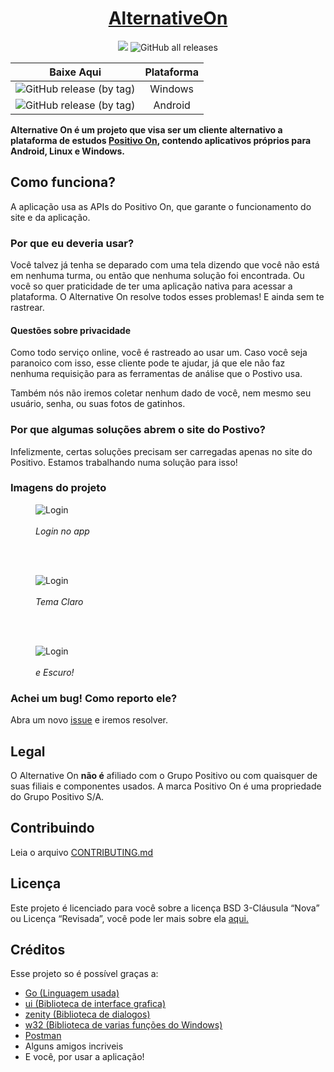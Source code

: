 <h1 align="center">
<a href="https://github.com/alternativeon/alternativeon/releases/latest">AlternativeOn</a>
</h1>

<div align="center"> <p>
<img src="https://img.shields.io/badge/desenvolvimento-ativo-success?style=for-the-badge&logo=github">
<img alt="GitHub all releases" src="https://img.shields.io/github/downloads/alternativeon/alternativeon/total?style=for-the-badge">
</p>
  
|    **Baixe Aqui**    |               **Plataforma**              |
|:-----------------:|:----------------------------------------:|
| ![GitHub release (by tag)](https://img.shields.io/github/downloads/alternativeon/alternativeon/latest/total?style=for-the-badge&logo=windows10&logoColor=blue&label=Baixar%20-%20Windows&color=success&link=https%3A%2F%2Fgithub.com%2FAlternativeOn%2FAlternativeOn%2Freleases%2Fdownload%2Fv1.0.0%2FAlternative_On.exe) | Windows |
| ![GitHub release (by tag)](https://img.shields.io/github/downloads/alternativeon/alternativeon/latest/total?style=for-the-badge&logo=android&logoColor=green&label=Baixar%20-%20Windows&color=success&link=https%3A%2F%2Fgithub.com%2FAlternativeOn%2FAlternativeOn%2Freleases%2Fdownload%2Fv1.0.0%2FAlternative_On.apk) |  Android  |

</div>


**Alternative On é um projeto que visa ser um cliente alternativo a plataforma de estudos <a href="https://positivoon.com.br" target="_blank"> Positivo On</a>, contendo aplicativos próprios para Android, Linux e Windows.**

## Como funciona?

A aplicação usa as APIs do Positivo On, que garante o funcionamento do site e da aplicação.

### Por que eu deveria usar?

Você talvez já tenha se deparado com uma tela dizendo que você não está em nenhuma turma, ou então que nenhuma solução foi encontrada. Ou você so quer praticidade de ter uma aplicação nativa para acessar a plataforma. O Alternative On resolve todos esses problemas! E ainda sem te rastrear.
#### Questões sobre privacidade
Como todo serviço online, você é rastreado ao usar um. Caso você seja paranoico com isso, esse cliente pode te ajudar, já que ele não faz nenhuma requisição para as ferramentas de análise que o Postivo usa.

Também nós não iremos coletar nenhum dado de você, nem mesmo seu usuário, senha, ou suas fotos de gatinhos.

### Por que algumas soluções abrem o site do Postivo?

Infelizmente, certas soluções precisam ser carregadas apenas no site do Positivo. Estamos trabalhando numa solução para isso!

### Imagens do projeto

<figure>
    <img src="https://github.com/AlternativeOn/AlternativeOn/assets/47502554/e9f3ed1d-b65f-4af3-8fd5-f37cbee290f2"
         alt="Login">
    <figcaption><i><br>Login no app</i></figcaption>
</figure>

<br> <br>

<figure>
    <img src="https://github.com/AlternativeOn/AlternativeOn/assets/47502554/c86f024d-ce9c-4007-8fc9-0d36c293a32c"
         alt="Login">
    <figcaption><i><br>Tema Claro</i></figcaption>
</figure>

<br> <br>

<figure>
    <img src="https://github.com/AlternativeOn/AlternativeOn/assets/47502554/2a9e00b1-5951-4751-b846-d2a5b77cc6c0"
         alt="Login">
    <figcaption><i><br>e Escuro!</i></figcaption>
</figure>

### Achei um bug! Como reporto ele?

Abra um novo [issue](https://github.com/alternativeon/alternativeon/issues/new) e iremos resolver.

## Legal

O Alternative On **não é** afiliado com o Grupo Positivo ou com quaisquer de suas filiais e componentes usados. A marca Positivo On é uma propriedade do Grupo Positivo S/A.

## Contribuindo

Leia o arquivo [CONTRIBUTING.md](./CONTRIBUTING.md)

## Licença

Este projeto é licenciado para você sobre a licença BSD 3-Cláusula “Nova” ou Licença “Revisada”, você pode ler mais sobre ela [aqui.](https://choosealicense.com/licenses/bsd-3-clause/)

## Créditos

Esse projeto so é possível graças a:
- [Go (Linguagem usada)](https://go.dev)
- [ui (Biblioteca de interface grafica)](https://github.com/andlabs/ui)
- [zenity (Biblioteca de dialogos)](https://github.com/ncruces/zenity)
- [w32 (Biblioteca de varias funções do Windows)](https://github.com/gonutz/w32/v2)
- [Postman](https://postman.com)
- Alguns amigos incriveis
- E você, por usar a aplicação! 
